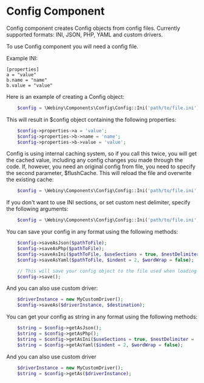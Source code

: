 Config Component
=====================
Config component creates Config objects from config files.
Currently supported formats: INI, JSON, PHP, YAML and custom drivers.

To use Config component you will need a config file.

Example INI:

    [properties]
    a = "value"
    b.name = "name"
    b.value = "value"

Here is an example of creating a Config object:
```php
    $config = \Webiny\Components\Config\Config::Ini('path/to/file.ini');
```

This will result in $config object containing the following properties:

```php
    $config->properties->a = 'value';
    $config->properties->b->name = 'name';
    $config->properties->b->value = 'value';
```

Config is using internal caching system, so if you call this twice, you will get the cached value, including any config changes you made through the code.
If, however, you need an original config from file, you need to specify the second parameter, $flushCache. This will reload the file and overwrite the existing cache:

```php
    $config = \Webiny\Components\Config\Config::Ini('path/to/file.ini', true);
```

If you don't want to use INI sections, or set custom nest delimiter, specify the following arguments:
```php
    $config = \Webiny\Components\Config\Config::Ini('path/to/file.ini', false, false, '_');
```

You can save your config in any format using the following methods:
```php
    $config->saveAsJson($pathToFile);
    $config->saveAsPhp($pathToFile);
    $config->saveAsIni($pathToFile, $useSections = true, $nestDelimiter = '.');
    $config->saveAsYaml($pathToFile, $indent = 2, $wordWrap = false);

    // This will save your config object to the file used when loading config
    $config->save();
```

And you can also use custom driver:
```php
    $driverInstance = new MyCustomDriver();
    $config->saveAs($driverInstance, $destination);
```

You can get your config as string in any format using the following methods:
```php
    $string = $config->getAsJson();
    $string = $config->getAsPhp();
    $string = $config->getAsIni($useSections = true, $nestDelimiter = '.');
    $string = $config->getAsYaml($indent = 2, $wordWrap = false);
```
And you can also use custom driver

```php
    $driverInstance = new MyCustomDriver();
    $string = $config->getAs($driverInstance);
```


